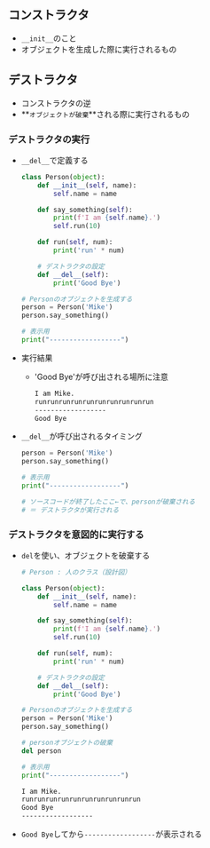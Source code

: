 ## コンストラクタ
- `__init__`のこと
- オブジェクトを生成した際に実行されるもの


## デストラクタ
- コンストラクタの逆
- **`オブジェクトが破棄`**される際に実行されるもの

### デストラクタの実行
- `__del__`で定義する

    ```python
    class Person(object):
        def __init__(self, name):
            self.name = name

        def say_something(self):
            print(f'I am {self.name}.')
            self.run(10)

        def run(self, num):
            print('run' * num)

        # デストラクタの設定
        def __del__(self):
            print('Good Bye')

    # Personのオブジェクトを生成する
    person = Person('Mike')
    person.say_something()
    
    # 表示用
    print("------------------")
    ```

- 実行結果
  - 'Good Bye'が呼び出される場所に注意
    ```sh
    I am Mike.
    runrunrunrunrunrunrunrunrunrun
    ------------------
    Good Bye	
    ```
    
    
- `__del__`が呼び出されるタイミング
    ```python
    person = Person('Mike')
    person.say_something()

    # 表示用
    print("------------------")

    # ソースコードが終了したここ←で、personが破棄される
    # ＝ デストラクタが実行される
    ```
    
### デストラクタを意図的に実行する
- `del`を使い、オブジェクトを破棄する

    ```python
    # Person : 人のクラス（設計図）

    class Person(object):
        def __init__(self, name):
            self.name = name

        def say_something(self):
            print(f'I am {self.name}.')
            self.run(10)

        def run(self, num):
            print('run' * num)

        # デストラクタの設定
        def __del__(self):
            print('Good Bye')

    # Personのオブジェクトを生成する
    person = Person('Mike')
    person.say_something()

    # personオブジェクトの破棄
    del person

    # 表示用
    print("------------------")
    ```
    ```sh
    I am Mike.
    runrunrunrunrunrunrunrunrunrun
    Good Bye
    ------------------
    ```

- `Good Bye`してから`------------------`が表示される